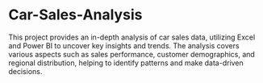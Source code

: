 # Car-Sales-Analysis
This project provides an in-depth analysis of car sales data, utilizing Excel and Power BI to uncover key insights and trends. The analysis covers various aspects such as sales performance, customer demographics, and regional distribution, helping to identify patterns and make data-driven decisions.
